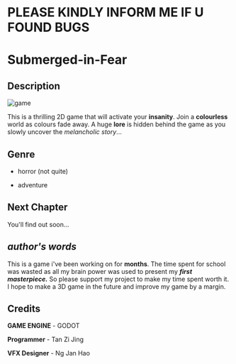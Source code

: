 # PLEASE KINDLY INFORM ME IF U FOUND BUGS
# Submerged-in-Fear
## Description
![game](https://github.com/tzjingg/Submerged-in-Fear/assets/135602156/037eaaa2-e2ce-40e6-bf9b-85514d03d8f9)

This is a thrilling 2D game that will activate your **insanity**. Join a **colourless** world as colours fade away. A huge **lore** is hidden behind the game as you slowly uncover the _melancholic story_...

## Genre
- horror (not quite)

- adventure

## Next Chapter
You'll find out soon...

## _author's words_
This is a game i've been working on for **months**. The time spent for school was wasted as all my brain power was used to present my _**first masterpiece.**_ So please support my project to make my time spent worth it. I hope to make a 3D game in the future and improve my game by a margin.

## Credits

**GAME ENGINE** - GODOT

**Programmer** - Tan Zi Jing

**VFX Designer** - Ng Jan Hao
